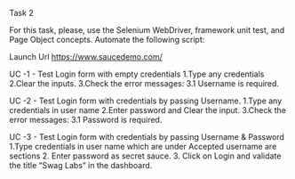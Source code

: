 Task 2

For this task, please, use the Selenium WebDriver, framework unit test, and Page Object concepts. 
Automate the following script:

Launch Url https://www.saucedemo.com/

UC -1 - Test Login form with empty credentials 
    1.Type any credentials 
    2.Clear the inputs.
    3.Check the error messages: 3.1 Username is required.

UC -2 - Test Login form with credentials by passing Username.
    1.Type any credentials in user name 
    2.Enter password and Clear the input. 
    3.Check the error messages: 3.1 Password is required.

UC -3 - Test Login form with credentials by passing Username & Password 
    1.Type credentials in user name which are under Accepted username are sections 
    2. Enter password as secret sauce. 
    3. Click on Login and validate the title “Swag Labs” in the dashboard.
